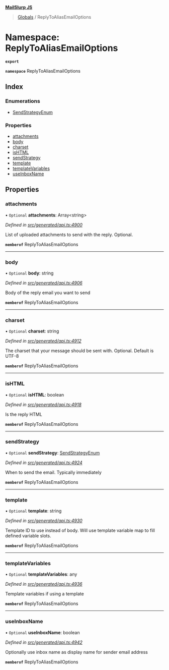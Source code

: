 **[MailSlurp JS](../README.md)**

> [Globals](../README.md) / ReplyToAliasEmailOptions

# Namespace: ReplyToAliasEmailOptions

**`export`** 

**`namespace`** ReplyToAliasEmailOptions

## Index

### Enumerations

* [SendStrategyEnum](../enums/replytoaliasemailoptions.sendstrategyenum.md)

### Properties

* [attachments](replytoaliasemailoptions.md#attachments)
* [body](replytoaliasemailoptions.md#body)
* [charset](replytoaliasemailoptions.md#charset)
* [isHTML](replytoaliasemailoptions.md#ishtml)
* [sendStrategy](replytoaliasemailoptions.md#sendstrategy)
* [template](replytoaliasemailoptions.md#template)
* [templateVariables](replytoaliasemailoptions.md#templatevariables)
* [useInboxName](replytoaliasemailoptions.md#useinboxname)

## Properties

### attachments

• `Optional` **attachments**: Array\<string>

*Defined in [src/generated/api.ts:4900](https://github.com/mailslurp/mailslurp-client/blob/cce5bf2/src/generated/api.ts#L4900)*

List of uploaded attachments to send with the reply. Optional.

**`memberof`** ReplyToAliasEmailOptions

___

### body

• `Optional` **body**: string

*Defined in [src/generated/api.ts:4906](https://github.com/mailslurp/mailslurp-client/blob/cce5bf2/src/generated/api.ts#L4906)*

Body of the reply email you want to send

**`memberof`** ReplyToAliasEmailOptions

___

### charset

• `Optional` **charset**: string

*Defined in [src/generated/api.ts:4912](https://github.com/mailslurp/mailslurp-client/blob/cce5bf2/src/generated/api.ts#L4912)*

The charset that your message should be sent with. Optional. Default is UTF-8

**`memberof`** ReplyToAliasEmailOptions

___

### isHTML

• `Optional` **isHTML**: boolean

*Defined in [src/generated/api.ts:4918](https://github.com/mailslurp/mailslurp-client/blob/cce5bf2/src/generated/api.ts#L4918)*

Is the reply HTML

**`memberof`** ReplyToAliasEmailOptions

___

### sendStrategy

• `Optional` **sendStrategy**: [SendStrategyEnum](../enums/replytoaliasemailoptions.sendstrategyenum.md)

*Defined in [src/generated/api.ts:4924](https://github.com/mailslurp/mailslurp-client/blob/cce5bf2/src/generated/api.ts#L4924)*

When to send the email. Typically immediately

**`memberof`** ReplyToAliasEmailOptions

___

### template

• `Optional` **template**: string

*Defined in [src/generated/api.ts:4930](https://github.com/mailslurp/mailslurp-client/blob/cce5bf2/src/generated/api.ts#L4930)*

Template ID to use instead of body. Will use template variable map to fill defined variable slots.

**`memberof`** ReplyToAliasEmailOptions

___

### templateVariables

• `Optional` **templateVariables**: any

*Defined in [src/generated/api.ts:4936](https://github.com/mailslurp/mailslurp-client/blob/cce5bf2/src/generated/api.ts#L4936)*

Template variables if using a template

**`memberof`** ReplyToAliasEmailOptions

___

### useInboxName

• `Optional` **useInboxName**: boolean

*Defined in [src/generated/api.ts:4942](https://github.com/mailslurp/mailslurp-client/blob/cce5bf2/src/generated/api.ts#L4942)*

Optionally use inbox name as display name for sender email address

**`memberof`** ReplyToAliasEmailOptions
